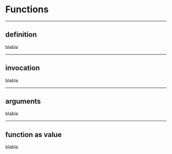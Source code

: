 # Functions

- - -
## definition

blabla
- - -
## invocation

blabla
- - -
## arguments

blabla
- - -
## function as value

blabla